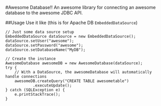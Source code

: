 #Awesome Database!!
An awesome library for connecting an awesome database to the awesome JDBC API.

##Usage
Use it like (this is for Apache DB `EmbeddedDataSource`)
```
// Just some data source setup
EmbeddedDataSource dataSource = new EmbeddedDataSource();
dataSource.setUser("awesome");
dataSource.setPassword("awesome");
dataSource.setDatabaseName("MyDB");

// Create the instance
AwesomeDatabase awesomeDB = new AwesomeDatabase(dataSource);
try {
    // With a DataSource, the awesomeDatabase will automatically handle connections
	awesomeDB.createQuery("CREATE TABLE awesometable")
			.executeUpdate();
} catch (SQLException e) {
	e.printStackTrace();
}
```